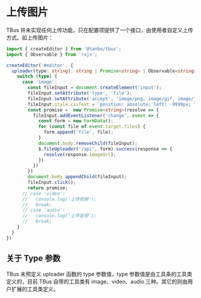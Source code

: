 <h1 uiAnchor id="上传图片">上传图片</h1>

TBus 并未实现任何上传功能，只在配置项提供了一个接口，由使用者自定义上传方式。如上传图片：

```typescript
import { createEditor } from '@tanbo/tbus';
import { Observable } from 'rxjs';

createEditor('#editor', {
  uploader(type: string): string | Promise<string> | Observable<string> {
    switch (type) {
      case 'image':
        const fileInput = document.createElement('input');
        fileInput.setAttribute('type', 'file');
        fileInput.setAttribute('accept', 'image/png, image/gif, image/jpeg, image/bmp, image/x-icon');
        fileInput.style.cssText = 'position: absolute; left: -9999px; top: -9999px; opacity: 0';
        const promise =  new Promise<string>(resolve => {
          fileInput.addEventListener('change', event => {
            const form = new FormData();
            for (const file of event.target.files) {
              form.append('file', file);
            }
            document.body.removeChild(fileInput);
            $.fileUploader('/api', form).success(response => {
              resolve(response.imageUrl);
            })
          })
        })
        document.body.appendChild(fileInput);
        fileInput.click();
        return promise;
      // case 'video':
      //   console.log('上传视频');
      //   break;
      // case 'audio':
      //   console.log('上传音频');
      //   break;
    }
  }
})
```

<h2 uiAnchor id="关于-Type-参数">关于 Type 参数</h2>

TBus 未预定义 uploader 函数的 type 参数值，type 参数值是由工具条的工具类定义的，目前 TBus 自带的工具类有 image、video、audio 三种。其它的则由用户扩展的工具类定义。
